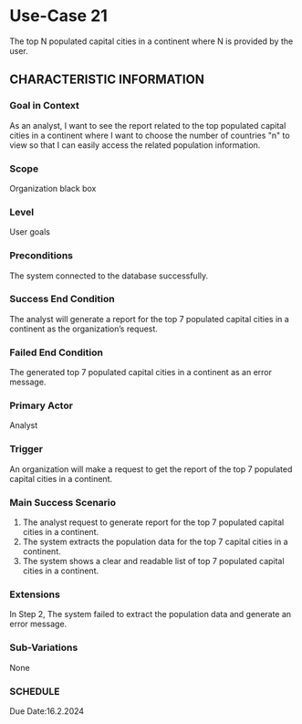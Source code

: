 # Use-Case 21
The top N populated capital cities in a continent where N is provided by the user.
## CHARACTERISTIC INFORMATION
### Goal in Context
As an analyst, I want to see the report related to the top populated capital cities in a continent where I want to choose the number of countries "n" to view so that I can easily access the related population information.
### Scope
Organization black box
### Level
User goals
### Preconditions
The system connected to the database successfully.
### Success End Condition
The analyst will generate a report for the top 7 populated capital cities in a continent as the organization’s request.
### Failed End Condition
The generated top 7 populated capital cities in a continent as an error message.
### Primary Actor
Analyst
### Trigger
An organization will make a request to get the report of the top 7 populated capital cities in a continent. 
### Main Success Scenario
1.  The analyst request to generate report for the top 7 populated capital cities in a continent.
2.  The system extracts the population data for the top 7 capital cities in a continent.
3.  The system shows a clear and readable list of top 7 populated capital cities in a continent. 
### Extensions
In Step 2, The system failed to extract the population data and generate an error message.
### Sub-Variations
None
### SCHEDULE
Due Date:16.2.2024
